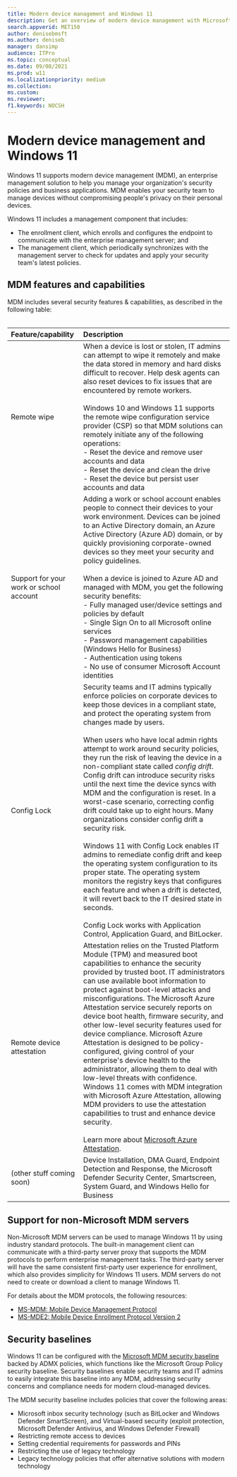 ```yaml
---
title: Modern device management and Windows 11
description: Get an overview of modern device management with Microsoft Endpoint Manager and Windows 11
search.appverid: MET150 
author: denisebmsft
ms.author: deniseb
manager: dansimp 
audience: ITPro
ms.topic: conceptual
ms.date: 09/08/2021
ms.prod: w11
ms.localizationpriority: medium
ms.collection: 
ms.custom: 
ms.reviewer: 
f1.keywords: NOCSH 
---
```


# Modern device management and Windows 11

Windows 11 supports modern device management (MDM), an enterprise management solution to help you manage your organization's security policies and business applications. MDM enables your security team to manage devices without compromising people's privacy on their personal devices.

Windows 11 includes a management component that includes:

- The enrollment client, which enrolls and configures the endpoint to communicate with the enterprise management server; and
- The management client, which periodically synchronizes with the management server to check for updates and apply your security team's latest policies.

## MDM features and capabilities

MDM includes several security features & capabilities, as described in the following table:<br/><br/>

| Feature/capability | Description |
|:---|:---|
| Remote wipe | When a device is lost or stolen, IT admins can attempt to wipe it remotely and make the data stored in memory and hard disks difficult to recover. Help desk agents can also reset devices to fix issues that are encountered by remote workers.<br/><br/>Windows 10 and Windows 11 supports the remote wipe configuration service provider (CSP) so that MDM solutions can remotely initiate any of the following operations: <br/>- Reset the device and remove user accounts and data <br/>- Reset the device and clean the drive <br/>- Reset the device but persist user accounts and data |
| Support for your work or school account | Adding a work or school account enables people to connect their devices to your work environment. Devices can be joined to an Active Directory domain, an Azure Active Directory (Azure AD) domain, or by quickly provisioning corporate-owned devices so they meet your security and policy guidelines. <br/><br/>When a device is joined to Azure AD and managed with MDM, you get the following security benefits: <br/>- Fully managed user/device settings and policies by default<br/>- Single Sign On to all Microsoft online services<br/>- Password management capabilities (Windows Hello for Business)<br/>- Authentication using tokens<br/>- No use of consumer Microsoft Account identities | 
| Config Lock | Security teams and IT admins typically enforce policies on corporate devices to keep those devices in a compliant state, and protect the operating system from changes made by users.<br/><br/>When users who have local admin rights attempt to work around security policies, they run the risk of leaving the device in a non-compliant state called *config drift*. Config drift can introduce security risks until the next time the device syncs with MDM and the configuration is reset. In a worst-case scenario, correcting config drift could take up to eight hours. Many organizations consider config drift a security risk. <br/><br/> Windows 11 with Config Lock enables IT admins to remediate config drift and keep the operating system configuration to its proper state. The operating system monitors the registry keys that configures each feature and when a drift is detected, it will revert back to the IT desired state in seconds. <br/><br/>Config Lock works with Application Control, Application Guard, and BitLocker. |
| Remote device attestation | Attestation relies on the Trusted Platform Module (TPM) and measured boot capabilities to enhance the security provided by trusted boot. IT administrators can use available boot information to protect against boot-level attacks and misconfigurations. The Microsoft Azure Attestation service securely reports on device boot health, firmware security, and other low-level security features used for device compliance. Microsoft Azure Attestation is designed to be policy-configured, giving control of your enterprise's device health to the administrator, allowing them to deal with low-level threats with confidence. Windows 11 comes with MDM integration with Microsoft Azure Attestation, allowing MDM providers to use the attestation capabilities to trust and enhance device security. <br/><br/>Learn more about [Microsoft Azure Attestation](/azure/attestation). |
| (other stuff coming soon) | Device Installation, DMA Guard, Endpoint Detection and Response, the Microsoft Defender Security Center, Smartscreen, System Guard, and Windows Hello for Business |

## Support for non-Microsoft MDM servers

Non-Microsoft MDM servers can be used to manage Windows 11 by using industry standard protocols. The built-in management client can communicate with a third-party server proxy that supports the MDM protocols to perform enterprise management tasks. The third-party server will have the same consistent first-party user experience for enrollment, which also provides simplicity for Windows 11 users. MDM servers do not need to create or download a client to manage Windows 11. 

For details about the MDM protocols, the following resources:

- [MS-MDM: Mobile Device Management Protocol](/openspecs/windows_protocols/ms-mdm/33769a92-ac31-47ef-ae7b-dc8501f7104f) 
- [MS-MDE2: Mobile Device Enrollment Protocol Version 2](/openspecs/windows_protocols/ms-mde2/4d7eadd5-3951-4f1c-8159-c39e07cbe692)

## Security baselines

Windows 11 can be configured with the [Microsoft MDM security baseline](/mem/intune/protect/security-baseline-settings-mdm-all?pivots=mdm-december-2020) backed by ADMX policies, which functions like the Microsoft Group Policy security baseline. Security baselines enable security teams and IT admins to easily integrate this baseline into any MDM, addressing security concerns and compliance needs for modern cloud-managed devices.

The MDM security baseline includes policies that cover the following areas:

- Microsoft inbox security technology (such as BitLocker and Windows Defender SmartScreen), and Virtual-based security (exploit protection, Microsoft Defender Antivirus, and Windows Defender Firewall)
- Restricting remote access to devices
- Setting credential requirements for passwords and PINs
- Restricting the use of legacy technology
- Legacy technology policies that offer alternative solutions with modern technology
